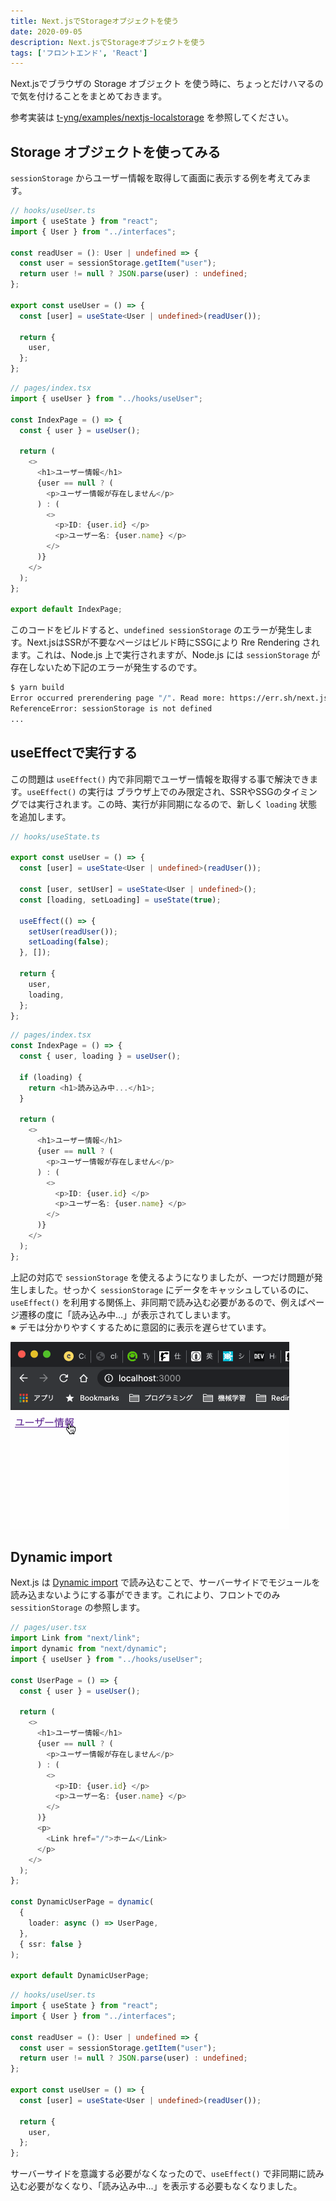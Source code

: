 ```yaml
---
title: Next.jsでStorageオブジェクトを使う
date: 2020-09-05
description: Next.jsでStorageオブジェクトを使う
tags: ['フロントエンド', 'React']
---
```


Next.jsでブラウザの Storage オブジェクト を使う時に、ちょっとだけハマるので気を付けることをまとめておきます。

参考実装は [t-yng/examples/nextjs-localstorage](https://github.com/t-yng/examples/tree/master/nextjs-localstorage) を参照してください。

## Storage オブジェクトを使ってみる
`sessionStorage` からユーザー情報を取得して画面に表示する例を考えてみます。

```typescript
// hooks/useUser.ts
import { useState } from "react";
import { User } from "../interfaces";

const readUser = (): User | undefined => {
  const user = sessionStorage.getItem("user");
  return user != null ? JSON.parse(user) : undefined;
};

export const useUser = () => {
  const [user] = useState<User | undefined>(readUser());

  return {
    user,
  };
};
```

```typescript
// pages/index.tsx
import { useUser } from "../hooks/useUser";

const IndexPage = () => {
  const { user } = useUser();

  return (
    <>
      <h1>ユーザー情報</h1>
      {user == null ? (
        <p>ユーザー情報が存在しません</p>
      ) : (
        <>
          <p>ID: {user.id} </p>
          <p>ユーザー名: {user.name} </p>
        </>
      )}
    </>
  );
};

export default IndexPage;
```

このコードをビルドすると、`undefined sessionStorage` のエラーが発生します。Next.jsはSSRが不要なページはビルド時にSSGにより Rre Rendering されます。これは、Node.js 上で実行されますが、Node.js には `sessionStorage` が存在しないため下記のエラーが発生するのです。

```sh
$ yarn build
Error occurred prerendering page "/". Read more: https://err.sh/next.js/prerender-error
ReferenceError: sessionStorage is not defined
...
```

## useEffectで実行する
この問題は `useEffect()` 内で非同期でユーザー情報を取得する事で解決できます。`useEffect()` の実行は ブラウザ上でのみ限定され、SSRやSSGのタイミングでは実行されます。この時、実行が非同期になるので、新しく `loading` 状態を追加します。

```typescript
// hooks/useState.ts

export const useUser = () => {
  const [user] = useState<User | undefined>(readUser());

  const [user, setUser] = useState<User | undefined>();
  const [loading, setLoading] = useState(true);

  useEffect(() => {
    setUser(readUser());
    setLoading(false);
  }, []);

  return {
    user,
    loading,
  };
};
```

```typescript
// pages/index.tsx
const IndexPage = () => {
  const { user, loading } = useUser();

  if (loading) {
    return <h1>読み込み中...</h1>;
  }

  return (
    <>
      <h1>ユーザー情報</h1>
      {user == null ? (
        <p>ユーザー情報が存在しません</p>
      ) : (
        <>
          <p>ID: {user.id} </p>
          <p>ユーザー名: {user.name} </p>
        </>
      )}
    </>
  );
};
```

上記の対応で `sessionStorage` を使えるようになりましたが、一つだけ問題が発生しました。せっかく `sessionStorage` にデータをキャッシュしているのに、`useEffect()` を利用する関係上、非同期で読み込む必要があるので、例えばページ遷移の度に「読み込み中...」が表示されてしまいます。  
※ デモは分かりやすくするために意図的に表示を遅らせています。

![ページ読み込み](move-page.gif)

## Dynamic import
Next.js は [Dynamic import](https://nextjs.org/docs/advanced-features/dynamic-import) で読み込むことで、サーバーサイドでモジュールを読み込まないようにする事ができます。これにより、フロントでのみ `sessitionStorage` の参照します。

```typescript
// pages/user.tsx
import Link from "next/link";
import dynamic from "next/dynamic";
import { useUser } from "../hooks/useUser";

const UserPage = () => {
  const { user } = useUser();

  return (
    <>
      <h1>ユーザー情報</h1>
      {user == null ? (
        <p>ユーザー情報が存在しません</p>
      ) : (
        <>
          <p>ID: {user.id} </p>
          <p>ユーザー名: {user.name} </p>
        </>
      )}
      <p>
        <Link href="/">ホーム</Link>
      </p>
    </>
  );
};

const DynamicUserPage = dynamic(
  {
    loader: async () => UserPage,
  },
  { ssr: false }
);

export default DynamicUserPage;
```

```typescript
// hooks/useUser.ts
import { useState } from "react";
import { User } from "../interfaces";

const readUser = (): User | undefined => {
  const user = sessionStorage.getItem("user");
  return user != null ? JSON.parse(user) : undefined;
};

export const useUser = () => {
  const [user] = useState<User | undefined>(readUser());

  return {
    user,
  };
};
```

サーバーサイドを意識する必要がなくなったので、`useEffect()` で非同期に読み込む必要がなくなり、「読み込み中...」を表示する必要もなくなりました。